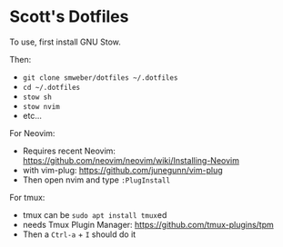 Scott's Dotfiles
================

To use, first install GNU Stow.

Then:
 - `git clone smweber/dotfiles ~/.dotfiles`
 - `cd ~/.dotfiles`
 - `stow sh`
 - `stow nvim`
 - etc...

For Neovim:
 - Requires recent Neovim: https://github.com/neovim/neovim/wiki/Installing-Neovim
 - with vim-plug: https://github.com/junegunn/vim-plug
 - Then open nvim and type `:PlugInstall`

For tmux:
 - tmux can be `sudo apt install tmux`ed
 - needs Tmux Plugin Manager: https://github.com/tmux-plugins/tpm
 - Then a `Ctrl-a` + `I` should do it
